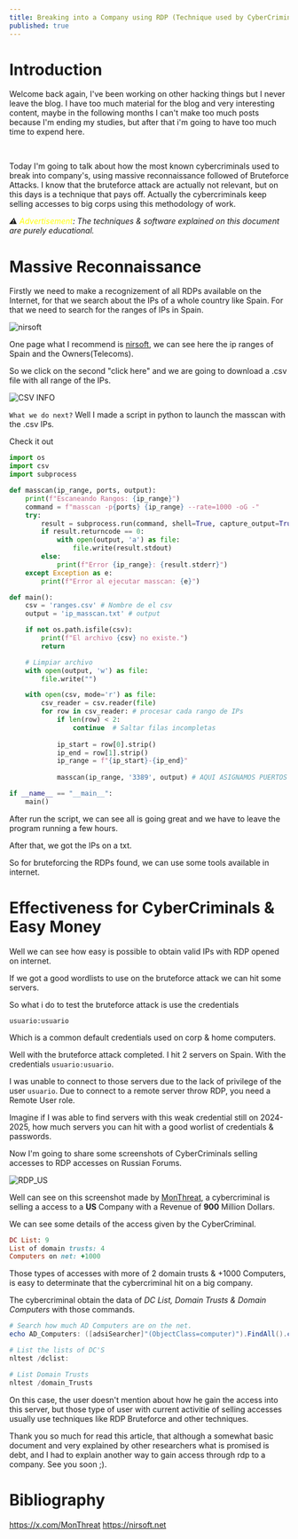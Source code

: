 ```yaml
---
title: Breaking into a Company using RDP (Technique used by CyberCriminals)
published: true
---
```


# Introduction

Welcome back again, I've been working on other hacking things but I never leave the blog. I have too much material for the blog and very interesting content, maybe in the following months I can't make too much posts because I'm ending my studies, but after that i'm going to have too much time to expend here.

<br>

Today I'm going to talk about how the most known cybercriminals used to break into company's, using massive reconnaissance followed of Bruteforce Attacks. I know that the bruteforce attack are actually not relevant, but on this days is a technique that pays off. Actually the cybercriminals keep selling accesses to big corps using this methodology of work.

*⚠ <span style="color:yellow">Advertisement</span>: The techniques & software explained on this document are purely educational.*

# Massive Reconnaissance

Firstly we need to make a recognizement of all RDPs available on the Internet, for that we search about the IPs of a whole country like Spain. For that we need to search for the ranges of IPs in Spain.

![nirsoft](../assets/nirsoft.png)

One page what I recommend is [nirsoft](nirsoft.net), we can see here the ip ranges of Spain and the Owners(Telecoms).

So we click on the second "click here" and we are going to download a .csv file with all range of the IPs.

![CSV INFO](../assets/csv_info.png)

`What we do next?`
Well I made a script in python to launch the masscan with the .csv IPs.<br>

Check it out

``` python
import os
import csv
import subprocess

def masscan(ip_range, ports, output):
    print(f"Escaneando Rangos: {ip_range}")
    command = f"masscan -p{ports} {ip_range} --rate=1000 -oG -"
    try:
        result = subprocess.run(command, shell=True, capture_output=True, text=True)
        if result.returncode == 0:
            with open(output, 'a') as file:
                file.write(result.stdout)
        else:
            print(f"Error {ip_range}: {result.stderr}")
    except Exception as e:
        print(f"Error al ejecutar masscan: {e}")

def main():
    csv = 'ranges.csv' # Nombre de el csv 
    output = 'ip_masscan.txt' # output

    if not os.path.isfile(csv):
        print(f"El archivo {csv} no existe.")
        return

    # Limpiar archivo
    with open(output, 'w') as file:
        file.write("")

    with open(csv, mode='r') as file:
        csv_reader = csv.reader(file)
        for row in csv_reader: # procesar cada rango de IPs
            if len(row) < 2:
                continue  # Saltar filas incompletas
            
            ip_start = row[0].strip()
            ip_end = row[1].strip()
            ip_range = f"{ip_start}-{ip_end}"
            
            masscan(ip_range, '3389', output) # AQUI ASIGNAMOS PUERTOS A ESCANEAR.

if __name__ == "__main__":
    main()
```

After run the script, we can see all is going great and we have to leave the program running a few hours.<br>

After that, we got the IPs on a txt.

So for bruteforcing the RDPs found, we can use some tools available in internet.

# Effectiveness for CyberCriminals & Easy Money

Well we can see how easy is possible to obtain valid IPs with RDP opened on internet.<br>

If we got a good wordlists to use on the bruteforce attack we can hit some servers.<br>

So what i do to test the bruteforce attack is use the credentials<br>

`usuario:usuario`

Which is a common default credentials used on corp & home computers.

Well with the bruteforce attack completed. I hit 2 servers on Spain. With the credentials `usuario:usuario`.

I was unable to connect to those servers due to the lack of privilege of the user `usuario`. Due to connect to a remote server throw RDP, you need a Remote User role.

Imagine if I was able to find servers with this weak credential still on 2024-2025, how much servers you can hit with a good worlist of credentials & passwords.

Now I'm going to share some screenshots of CyberCriminals selling accesses to RDP accesses on Russian Forums.

![RDP_US](../assets/RDP_US.png)

Well can see on this screenshot made by [MonThreat](https://x.com/MonThreat), a cybercriminal is selling a access to a **US** Company with a Revenue of **900** Million Dollars.<br>

We can see some details of the access given by the CyberCriminal.

``` Ruby
DC List: 9
List of domain trusts: 4
Computers on net: +1000
```

Those types of accesses with more of 2 domain trusts & +1000 Computers, is easy to determinate that the cybercriminal hit on a big company. <br>

The cybercriminal obtain the data of *DC List, Domain Trusts & Domain Computers* with those commands.

``` powershell
# Search how much AD Computers are on the net. 
echo AD_Computers: ([adsiSearcher]"(ObjectClass=computer)").FindAll().count

# List the lists of DC'S
nltest /dclist:

# List Domain Trusts
nltest /domain_Trusts
```

On this case, the user doesn't mention about how he gain the access into this server, but those type of user with current activitie of selling accesses usually use techniques like RDP Bruteforce and other techniques.<br>

Thank you so much for read this article, that although a somewhat basic document and very explained by other researchers what is promised is debt, and I had to explain another way to gain access through rdp to a company. See you soon ;).

# Bibliography

https://x.com/MonThreat
https://nirsoft.net
